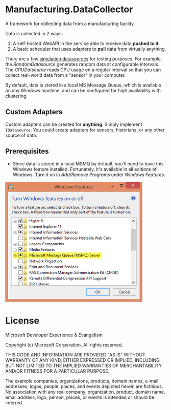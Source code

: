 Manufacturing.DataCollector
=======================

A framework for collecting data from a manufacturing facility.

Data is collected in 2 ways:

1. A self-hosted WebAPI in the service able to receive data **pushed to it**.
2. A basic scheduler that uses adapters to **pull** data from virtually anything.

There are a few [simulation datasources](https://github.com/ytechie/Manufacturing.DataCollector/tree/master/Datasources/Simulation) for testing purposes. For example, the *RandomDatasource* generates random data at configurable intervals. The *CPUDatsource* reads CPU usage on a regular interval so that you can collect real-world data from a "sensor" in your computer.

By default, data is stored in a local MS Message Queue, which is available on any Windows machine, and can be configured for high availability with clustering.

## Custom Adapters

Custom adapters can be created for **anything**. Simply implement `IDatasource`. You could create adapters for sensors, historians, or any other source of data.

## Prerequisites

* Since data is stored in a local MSMQ by default, you'll need to have this Windows feature installed. Fortunately, it's available in all editions of Windows. Turn it on in *Add/Remove Programs* under *Windows Features*.

![Turn on MSMQ Windows Feature](Documentation/msmq-windows-feature.gif)

# License

Microsoft Developer Experience & Evangelism

Copyright (c) Microsoft Corporation. All rights reserved.

THIS CODE AND INFORMATION ARE PROVIDED "AS IS" WITHOUT WARRANTY OF ANY KIND, EITHER EXPRESSED OR IMPLIED, INCLUDING BUT NOT LIMITED TO THE IMPLIED WARRANTIES OF MERCHANTABILITY AND/OR FITNESS FOR A PARTICULAR PURPOSE.

The example companies, organizations, products, domain names, e-mail addresses, logos, people, places, and events depicted herein are fictitious. No association with any real company, organization, product, domain name, email address, logo, person, places, or events is intended or should be inferred.
